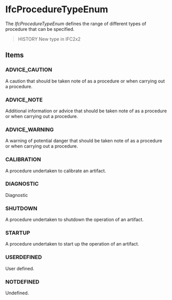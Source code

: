 # IfcProcedureTypeEnum

The _IfcProcedureTypeEnum_ defines the range of different types of procedure that can be specified.

> HISTORY New type in IFC2x2

## Items

### ADVICE_CAUTION
A caution that should be taken note of as a procedure or when carrying out a procedure.

### ADVICE_NOTE
Additional information or advice that should be taken note of as a procedure or when carrying out a procedure.

### ADVICE_WARNING
A warning of potential danger that should be taken note of as a procedure or when carrying out a procedure.

### CALIBRATION
A procedure undertaken to calibrate an artifact.

### DIAGNOSTIC
Diagnostic

### SHUTDOWN
A procedure undertaken to shutdown the operation of an artifact.

### STARTUP
A procedure undertaken to start up the operation of an artifact.

### USERDEFINED
User defined.

### NOTDEFINED
Undefined.
